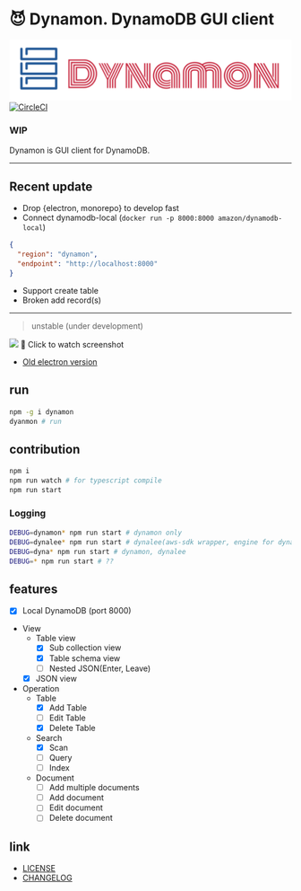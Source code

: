 # :smiling_imp: Dynamon. DynamoDB GUI client

![Logo](assets/dynamon.png) [![CircleCI](https://circleci.com/gh/deptno/dynamon.svg?style=shield)](https://circleci.com/gh/deptno/dynamon)

### **WIP**

Dynamon is GUI client for DynamoDB.

---
## Recent update
- Drop {electron, monorepo} to develop fast
- Connect dynamodb-local (`docker run -p 8000:8000 amazon/dynamodb-local`)
```json
{
  "region": "dynamon",
  "endpoint": "http://localhost:8000"
}
```
- Support create table
- Broken add record(s)

---

> unstable (under development)

[![](https://user-images.githubusercontent.com/1223020/38453064-7a2d421c-3a8a-11e8-821f-c607fff85642.png)](https://www.youtube.com/watch?v=UI9xyrAKAg0&feature=youtu.be)
:eyes: Click to watch screenshot

- [Old electron version](https://github.com/deptno/dynamon/releases)

## run

```bash
npm -g i dynamon
dyanmon # run
```

## contribution

```bash
npm i
npm run watch # for typescript compile
npm run start
```

### Logging

```bash
DEBUG=dynamon* npm run start # dynamon only
DEBUG=dynalee* npm run start # dynalee(aws-sdk wrapper, engine for dynamon)
DEBUG=dyna* npm run start # dynamon, dynalee
DEBUG=* npm run start # ??
```

## features

* [x] Local DynamoDB (port 8000)
* View
  * Table view
    * [x] Sub collection view
    * [x] Table schema view
    * [ ] Nested JSON(Enter, Leave)
  * [x] JSON view
* Operation
  * Table
    * [x] Add Table
    * [ ] Edit Table
    * [x] Delete Table
  * Search
    * [x] Scan
    * [ ] Query
    * [ ] Index
  * Document
    * [ ] Add multiple documents
    * [ ] Add document
    * [ ] Edit document
    * [ ] Delete document
    
## link
- [LICENSE](LICENSE)
- [CHANGELOG](CHANGELOG)
